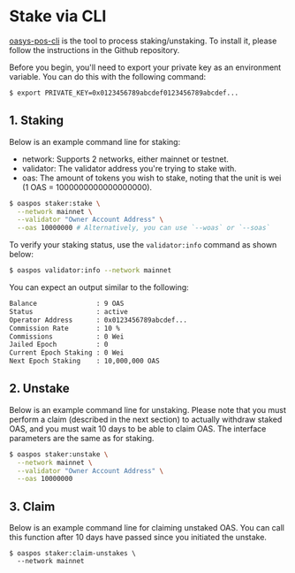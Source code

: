 # Stake via CLI
[oasys-pos-cli](https://github.com/oasysgames/oasys-pos-cli) is the tool to process staking/unstaking. To install it, please follow the instructions in the Github repository.

Before you begin, you'll need to export your private key as an environment variable. You can do this with the following command:
```sh
$ export PRIVATE_KEY=0x0123456789abcdef0123456789abcdef...
```

## 1. Staking
Below is an example command line for staking:
- network: Supports 2 networks, either mainnet or testnet.
- validator:  The validator address you're trying to stake with.
- oas: The amount of tokens you wish to stake, noting that the unit is wei (1 OAS = 1000000000000000000).
```sh
$ oaspos staker:stake \
  --network mainnet \
  --validator "Owner Account Address" \
  --oas 10000000 # Alternatively, you can use `--woas` or `--soas`
```

To verify your staking status, use the `validator:info` command as shown below:
```sh
$ oaspos validator:info --network mainnet
```
You can expect an output similar to the following:
```sh
Balance               : 9 OAS
Status                : active
Operator Address      : 0x0123456789abcdef...
Commission Rate       : 10 %
Commissions           : 0 Wei
Jailed Epoch          : 0
Current Epoch Staking : 0 Wei
Next Epoch Staking    : 10,000,000 OAS
```

## 2. Unstake
Below is an example command line for unstaking. Please note that you must perform a claim (described in the next section) to actually withdraw staked OAS, and you must wait 10 days to be able to claim OAS. The interface parameters are the same as for staking.
```sh
$ oaspos staker:unstake \
  --network mainnet \
  --validator "Owner Account Address" \
  --oas 10000000
```

## 3. Claim
Below is an example command line for claiming unstaked OAS. You can call this function after 10 days have passed since you initiated the unstake.
```solidity
$ oaspos staker:claim-unstakes \
  --network mainnet
```
